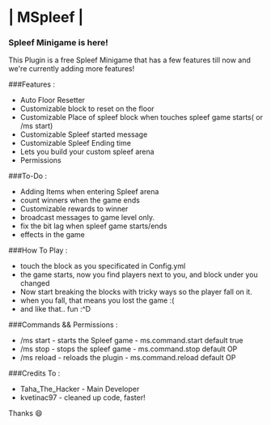 #                                              | MSpleef |
###                                        Spleef Minigame is here!

This Plugin is a free Spleef Minigame that has a few features till now and we're currently adding more features!

###Features :

- Auto Floor Resetter
- Customizable block to reset on the floor
- Customizable Place of spleef block when touches spleef game starts( or /ms start)
- Customizable Spleef started message
- Customizable Spleef Ending time
- Lets you build your custom spleef arena
- Permissions

###To-Do :

- Adding Items when entering Spleef arena
- count winners when the game ends
- Customizable rewards to winner
- broadcast messages to game level only.
- fix the bit lag when spleef game starts/ends
- effects in the game

###How To Play :

- touch the block as you specificated in Config.yml
- the game starts, now you find players next to you, and block under you changed
- Now start breaking the blocks with tricky ways so the player fall on it.
- when you fall, that means you lost the game :(
- and like that.. fun :^D

###Commands && Permissions :

- /ms start - starts the Spleef game - ms.command.start default true
- /ms stop - stops the spleef game - ms.command.stop default OP
- /ms reload - reloads the plugin - ms.command.reload default OP

###Credits To :

- Taha_The_Hacker - Main Developer
- kvetinac97 - cleaned up code, faster!

Thanks :smile:
